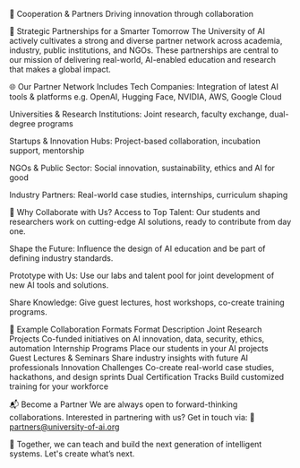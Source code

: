 🤝 Cooperation & Partners
Driving innovation through collaboration

🔗 Strategic Partnerships for a Smarter Tomorrow
The University of AI actively cultivates a strong and diverse partner network across academia, industry, public institutions, and NGOs. These partnerships are central to our mission of delivering real-world, AI-enabled education and research that makes a global impact.

🌐 Our Partner Network Includes
Tech Companies: Integration of latest AI tools & platforms
e.g. OpenAI, Hugging Face, NVIDIA, AWS, Google Cloud

Universities & Research Institutions:
Joint research, faculty exchange, dual-degree programs

Startups & Innovation Hubs:
Project-based collaboration, incubation support, mentorship

NGOs & Public Sector:
Social innovation, sustainability, ethics and AI for good

Industry Partners:
Real-world case studies, internships, curriculum shaping

🎯 Why Collaborate with Us?
Access to Top Talent: Our students and researchers work on cutting-edge AI solutions, ready to contribute from day one.

Shape the Future: Influence the design of AI education and be part of defining industry standards.

Prototype with Us: Use our labs and talent pool for joint development of new AI tools and solutions.

Share Knowledge: Give guest lectures, host workshops, co-create training programs.

🚀 Example Collaboration Formats
Format	Description
Joint Research Projects	Co-funded initiatives on AI innovation, data, security, ethics, automation
Internship Programs	Place our students in your AI projects
Guest Lectures & Seminars	Share industry insights with future AI professionals
Innovation Challenges	Co-create real-world case studies, hackathons, and design sprints
Dual Certification Tracks	Build customized training for your workforce

📬 Become a Partner
We are always open to forward-thinking collaborations.
Interested in partnering with us? Get in touch via:
📧 partners@university-of-ai.org

🧠 Together, we can teach and build the next generation of intelligent systems.
Let's create what’s next.